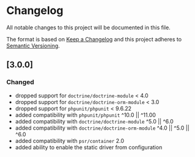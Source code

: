 # Changelog
All notable changes to this project will be documented in this file.

The format is based on [Keep a Changelog](http://keepachangelog.com/en/1.0.0/)
and this project adheres to [Semantic Versioning](http://semver.org/spec/v2.0.0.html).

## [3.0.0]
### Changed
- dropped support for `doctrine/doctrine-module` < 4.0
- dropped support for `doctrine/doctrine-orm-module` < 3.0
- dropped support for `phpunit/phpunit` < 9.6.22
- added compatibility with `phpunit/phpunit` ^10.0 || ^11.00
- added compatibility with `doctrine/doctrine-module` ^5.0 || ^6.0
- added compatibility with `doctrine/doctrine-orm-module` ^4.0 || ^5.0 || ^6.0
- added compatibility with `psr/container` 2.0
- added ability to enable the static driver from configuration

